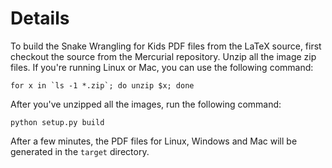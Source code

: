 # Details #

To build the Snake Wrangling for Kids PDF files from the LaTeX source, first checkout the source from the Mercurial repository.
Unzip all the image zip files.  If you're running Linux or Mac, you can use the following command:

```
for x in `ls -1 *.zip`; do unzip $x; done
```

After you've unzipped all the images, run the following command:

```
python setup.py build
```

After a few minutes, the PDF files for Linux, Windows and Mac will be generated in the `target` directory.